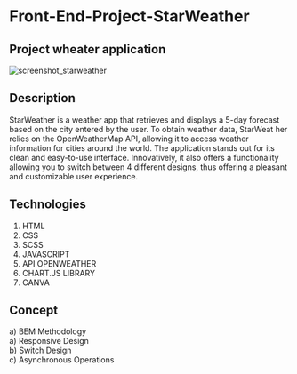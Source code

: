 # Front-End-Project-StarWeather
## Project wheater application 
![screenshot_starweather](https://github.com/GMKRAKEN23/Front-End-Project-StarWeather/assets/149949090/850ae97e-c57f-401b-a27e-7c5a4e082094)
## Description
StarWeather is a weather app that retrieves and displays a 5-day forecast based on the city entered by the user. To obtain weather data, StarWeat
her relies on the OpenWeatherMap API, allowing it to access weather information for cities around the world. The application stands out for its clean and easy-to-use interface. Innovatively, it also offers a functionality allowing you to switch between 4 different designs, thus offering a pleasant and customizable user experience.
## Technologies 
1. HTML
2. CSS
3. SCSS
4. JAVASCRIPT
5. API OPENWEATHER
6. CHART.JS LIBRARY
7. CANVA
## Concept 
a) BEM Methodology  
a) Responsive Design  
b) Switch Design  
c) Asynchronous Operations
